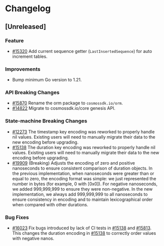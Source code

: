 <!--
Guiding Principles:

Changelogs are for humans, not machines.
There should be an entry for every single version.
The same types of changes should be grouped.
Versions and sections should be linkable.
The latest version comes first.
The release date of each version is displayed.
Mention whether you follow Semantic Versioning.

Usage:

Change log entries are to be added to the Unreleased section under the
appropriate stanza (see below). Each entry should ideally include a tag and
the Github issue reference in the following format:

* (<tag>) \#<issue-number> message

The issue numbers will later be link-ified during the release process so you do
not have to worry about including a link manually, but you can if you wish.

Types of changes (Stanzas):

"Features" for new features.
"Improvements" for changes in existing functionality.
"Deprecated" for soon-to-be removed features.
"Bug Fixes" for any bug fixes.
"Client Breaking" for breaking Protobuf, gRPC and REST routes used by end-users.
"CLI Breaking" for breaking CLI commands.
"API Breaking" for breaking exported APIs used by developers building on SDK.
Ref: https://keepachangelog.com/en/1.0.0/
-->

# Changelog

## [Unreleased]

### Feature

* [#15320](https://github.com/cosmos/cosmos-sdk/pull/15320) Add current sequence getter (`LastInsertedSequence`) for auto increment tables.

### Improvements

* Bump minimum Go version to 1.21.

### API Breaking Changes

* [#15870](https://github.com/cosmos/cosmos-sdk/pull/15870) Rename the orm package to `cosmossdk.io/orm`.
* [#14822](https://github.com/cosmos/cosmos-sdk/pull/14822) Migrate to cosmossdk.io/core genesis API.

### State-machine Breaking Changes

* [#12273](https://github.com/cosmos/cosmos-sdk/pull/12273) The timestamp key encoding was reworked to properly handle nil values. Existing users will need to manually migrate their data to the new encoding before upgrading.
* [#15138](https://github.com/cosmos/cosmos-sdk/pull/15138) The duration key encoding was reworked to properly handle nil values. Existing users will need to manually migrate their data to the new encoding before upgrading.
* [#19909](https://github.com/cosmos/cosmos-sdk/pull/19909) (Breaking) Adjusts the encoding of zero and positive nanoseconds to ensure consistent comparison of duration objects. In the previous implementation, when nanoseconds were greater than or equal to zero, the encoding format was simple: we just represented the number in bytes (for example, 0 with [0x0]). For negative nanoseconds, we added 999,999,999 to ensure they were non-negative. In the new implementation, we always add 999,999,999 to all nanoseconds to ensure consistency in encoding and to maintain lexicographical order when compared with other durations.

### Bug Fixes

* [#16023](https://github.com/cosmos/cosmos-sdk/pull/16023) Fix bugs introduced by lack of CI tests in [#15138](https://github.com/cosmos/cosmos-sdk/pull/15138) and [#15813](https://github.com/cosmos/cosmos-sdk/pull/15813). This changes the duration encoding in [#15138](https://github.com/cosmos/cosmos-sdk/pull/15138) to correctly order values with negative nanos.
 